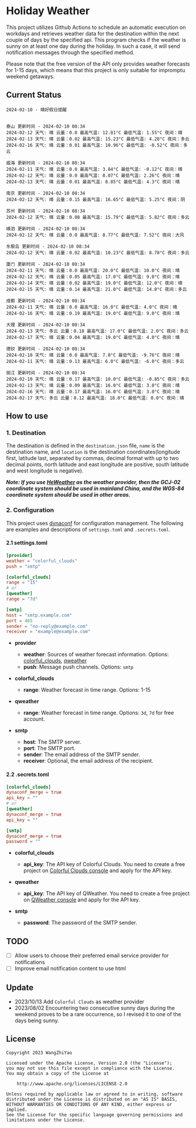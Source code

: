 # Holiday Weather

This project utilizes Github Actions to schedule an automatic execution on workdays and retrieves weather data for the destination within the next couple of days by the  specified api.
This program checks if the weather is sunny on at least one day during the holiday. In such a case, it will send notification messages through the specified method.

Please note that the free version of the API only provides weather forecasts for 1-15 days, which means that this project is only suitable for impromptu weekend getaways.

## Current Status

```
2024-02-10 - 晴好假日提醒


泰山 更新时间 - 2024-02-10 08:34
2024-02-12 天气: 晴 云量：0.0 最高气温: 12.81°C 最低气温: 1.55°C 夜间：晴
2024-02-13 天气: 晴 云量：0.02 最高气温: 15.23°C 最低气温: 4.28°C 夜间：多云
2024-02-16 天气: 晴 云量：0.01 最高气温: 10.96°C 最低气温: -0.52°C 夜间：多云

威海 更新时间 - 2024-02-10 08:34
2024-02-11 天气: 晴 云量：0.0 最高气温: 3.84°C 最低气温: -0.12°C 夜间：晴
2024-02-12 天气: 晴 云量：0.0 最高气温: 8.07°C 最低气温: 2.26°C 夜间：晴
2024-02-13 天气: 晴 云量：0.01 最高气温: 8.85°C 最低气温: 4.3°C 夜间：晴

南京 更新时间 - 2024-02-10 08:34
2024-02-12 天气: 晴 云量：0.15 最高气温: 16.65°C 最低气温: 5.25°C 夜间：阴

苏州 更新时间 - 2024-02-10 08:34
2024-02-12 天气: 晴 云量：0.08 最高气温: 15.79°C 最低气温: 5.82°C 夜间：多云

嵊泗 更新时间 - 2024-02-10 08:34
2024-02-12 天气: 晴 云量：0.0 最高气温: 8.77°C 最低气温: 7.52°C 夜间：大风

东极岛 更新时间 - 2024-02-10 08:34
2024-02-12 天气: 晴 云量：0.02 最高气温: 10.23°C 最低气温: 8.78°C 夜间：多云

厦门 更新时间 - 2024-02-10 08:34
2024-02-11 天气: 晴 云量：0.0 最高气温: 20.0°C 最低气温: 10.0°C 夜间：晴
2024-02-12 天气: 晴 云量：0.05 最高气温: 17.0°C 最低气温: 9.0°C 夜间：晴
2024-02-14 天气: 晴 云量：0.02 最高气温: 19.0°C 最低气温: 12.0°C 夜间：晴
2024-02-15 天气: 晴 云量：0.14 最高气温: 21.0°C 最低气温: 14.0°C 夜间：多云

成都 更新时间 - 2024-02-10 08:34
2024-02-11 天气: 晴 云量：0.0 最高气温: 16.0°C 最低气温: 4.0°C 夜间：晴
2024-02-16 天气: 晴 云量：0.19 最高气温: 19.0°C 最低气温: 9.0°C 夜间：晴

大理 更新时间 - 2024-02-10 08:34
2024-02-13 天气: 多云 云量：0.18 最高气温: 17.0°C 最低气温: 2.0°C 夜间：多云
2024-02-17 天气: 晴 云量：0.04 最高气温: 19.0°C 最低气温: 4.0°C 夜间：晴

德钦 更新时间 - 2024-02-10 08:34
2024-02-10 天气: 晴 云量：0.0 最高气温: 7.0°C 最低气温: -9.76°C 夜间：晴
2024-02-11 天气: 晴 云量：0.13 最高气温: 6.0°C 最低气温: -6.0°C 夜间：多云

丽江 更新时间 - 2024-02-10 08:34
2024-02-10 天气: 晴 云量：0.17 最高气温: 10.0°C 最低气温: -0.85°C 夜间：多云
2024-02-13 天气: 晴 云量：0.09 最高气温: 16.0°C 最低气温: 3.0°C 夜间：晴
2024-02-16 天气: 晴 云量：0.17 最高气温: 16.0°C 最低气温: 3.0°C 夜间：晴
2024-02-17 天气: 多云 云量：0.12 最高气温: 18.0°C 最低气温: 0.0°C 夜间：晴

```

## How to use

### 1. Destination

The destination is defined in the `destination.json` file, `name` is the destination name, and `location` is the destination coordinates(longitude first, latitude last, separated by commas, decimal format with up to two decimal points, north latitude and east longitude are positive, south latitude and west longitude is negative).

***Note: If you use [HeWeather](https://dev.qweather.com/docs/) as the weather provider, then the GCJ-02 coordinate system should be used in mainland China, and the WGS-84 coordinate system should be used in other areas.***

### 2. Configuration

This project uses [dynaconf](https://github.com/dynaconf/dynaconf) for configuration management. The following are examples and descriptions of `settings.toml`  and `.secrets.toml`.

#### 2.1 settings.toml

```toml
[provider]
weather = "colorful_clouds"
push = "smtp"

[colorful_clouds]
range = "15"
# or
[qweather]
range = "7d"

[smtp]
host = "smtp.example.com"
port = 465
sender = "no-reply@example.com"
receiver = "example@example.com"
```
- **provider**
  - **weather**: Sources of weather forecast information. Options: [colorful_clouds](https://docs.caiyunapp.com/docs/daily), [qweather](https://dev.qweather.com/docs/api/weather/weather-daily-forecast/)
  - **push**: Message push channels. Options: `smtp`

- **colorful_clouds**
  - **range**:  Weather forecast in time range. Options: 1-15

- **qweather**
  - **range**: Weather forecast in time range. Options: `3d`, `7d` for free account.

- **smtp**
  - **host**: The SMTP server.
  - **port**: The SMTP port.
  - **sender**: The email address of the SMTP sender.
  - **receiver**: Optional, the email address of the recipient.

#### 2.2 .secrets.toml

```toml
[colorful_clouds]
dynaconf_merge = true
api_key = ""
# or
[qweather]
dynaconf_merge = true
api_key = ""

[smtp]
dynaconf_merge = true
password = ""
```

- **colorful_clouds**
  - **api_key**:  The API key of Colorful Clouds. You need to create a free project on [Colorful Clouds console](https://platform.caiyunapp.com/dashboard/index) and apply for the API key.

- **qweather**
  - **api_key**: The API key of QWeather. You need to create a free project on [QWeather console](https://console.qweather.com/#/console) and apply for the API key.

- **smtp**
  - **password**: The password of the SMTP sender.


## TODO

- [ ] Allow users to choose their preferred email service provider for notifications
- [ ] Improve email notification content to use html

## Update
- 2023/10/13 Add `Colorful Clouds` as weather provider 
- 2023/08/02 Encountering two consecutive sunny days during the weekend proves to be a rare occurrence, so I revised it to one of the days being sunny.

## License

    Copyright 2023 WangZhiYao
    
    Licensed under the Apache License, Version 2.0 (the "License");
    you may not use this file except in compliance with the License.
    You may obtain a copy of the License at
    
        http://www.apache.org/licenses/LICENSE-2.0
    
    Unless required by applicable law or agreed to in writing, software
    distributed under the License is distributed on an "AS IS" BASIS,
    WITHOUT WARRANTIES OR CONDITIONS OF ANY KIND, either express or implied.
    See the License for the specific language governing permissions and
    limitations under the License.
